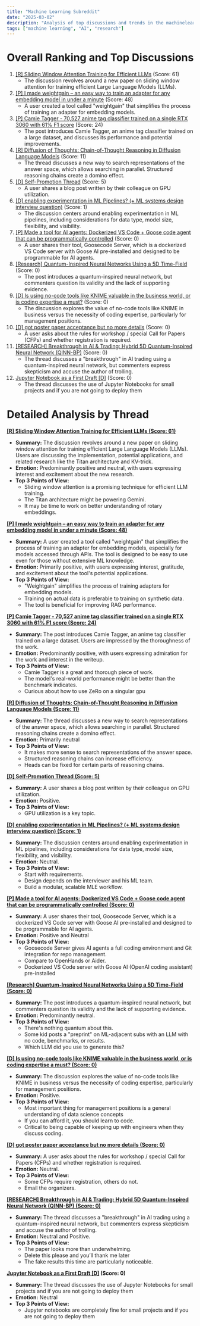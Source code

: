 ```yaml
---
title: "Machine Learning Subreddit"
date: "2025-03-02"
description: "Analysis of top discussions and trends in the machinelearning subreddit"
tags: ["machine learning", "AI", "research"]
---
```


# Overall Ranking and Top Discussions
1.  [[R] Sliding Window Attention Training for Efficient LLMs](https://www.reddit.com/r/MachineLearning/comments/1j1ckye/r_sliding_window_attention_training_for_efficient/) (Score: 61)
    * The discussion revolves around a new paper on sliding window attention for training efficient Large Language Models (LLMs).
2.  [[P] I made weightgain – an easy way to train an adapter for any embedding model in under a minute](https://i.redd.it/z1gieb18jame1.png) (Score: 48)
    *  A user created a tool called "weightgain" that simplifies the process of training an adapter for embedding models.
3.  [[P] Camie Tagger - 70,527 anime tag classifier trained on a single RTX 3060 with 61% F1 score](https://www.reddit.com/r/MachineLearning/comments/1j1u0j7/p_camie_tagger_70527_anime_tag_classifier_trained/) (Score: 24)
    *  The post introduces Camie Tagger, an anime tag classifier trained on a large dataset, and discusses its performance and potential improvements.
4.  [[R] Diffusion of Thoughts: Chain-of-Thought Reasoning in Diffusion Language Models](https://www.reddit.com/r/MachineLearning/comments/1j1oe6n/r_diffusion_of_thoughts_chainofthought_reasoning/) (Score: 11)
    *  The thread discusses a new way to search representations of the answer space, which allows searching in parallel. Structured reasoning chains create a domino effect.
5.  [[D] Self-Promotion Thread](https://www.reddit.com/r/MachineLearning/comments/1j1hc0o/d_selfpromotion_thread/) (Score: 5)
    * A user shares a blog post written by their colleague on GPU utilization.
6.  [[D] enabling experimentation in ML Pipelines? (+ ML systems design interview question)](https://www.reddit.com/r/MachineLearning/comments/1j1dyff/d_enabling_experimentation_in_ml_pipelines_ml/) (Score: 1)
    * The discussion centers around enabling experimentation in ML pipelines, including considerations for data type, model size, flexibility, and visibility.
7.  [[P] Made a tool for AI agents: Dockerized VS Code + Goose code agent that can be programmatically controlled](https://i.redd.it/smbx1j4plbme1.png) (Score: 0)
    * A user shares their tool, Goosecode Server, which is a dockerized VS Code server with Goose AI pre-installed and designed to be programmable for AI agents.
8.  [[Research] Quantum-Inspired Neural Networks Using a 5D Time-Field](https://www.reddit.com/r/MachineLearning/comments/1j1jwpg/research_quantuminspired_neural_networks_using_a/) (Score: 0)
    * The post introduces a quantum-inspired neural network, but commenters question its validity and the lack of supporting evidence.
9.  [[D] Is using no-code tools like KNIME valuable in the business world, or is coding expertise a must?](https://www.reddit.com/r/MachineLearning/comments/1j1lg4c/d_is_using_nocode_tools_like_knime_valuable_in/) (Score: 0)
    * The discussion explores the value of no-code tools like KNIME in business versus the necessity of coding expertise, particularly for management positions.
10. [[D] got poster paper acceptance but no more details](https://www.reddit.com/r/MachineLearning/comments/1j1nrhf/d_got_poster_paper_acceptance_but_no_more_details/) (Score: 0)
    * A user asks about the rules for workshop / special Call for Papers (CFPs) and whether registration is required.
11. [[RESEARCH] Breakthrough in AI & Trading: Hybrid 5D Quantum-Inspired Neural Network (QINN-BP)](https://www.reddit.com/r/MachineLearning/comments/1j1x9sa/research_breakthrough_in_ai_trading_hybrid_5d/) (Score: 0)
    * The thread discusses a "breakthrough" in AI trading using a quantum-inspired neural network, but commenters express skepticism and accuse the author of trolling.
12. [Jupyter Notebook as a First Draft [D]](https://www.reddit.com/r/MachineLearning/comments/1j20dae/jupyter_notebook_as_a_first_draft_d/) (Score: 0)
    * The thread discusses the use of Jupyter Notebooks for small projects and if you are not going to deploy them

# Detailed Analysis by Thread
**[[R] Sliding Window Attention Training for Efficient LLMs (Score: 61)](https://www.reddit.com/r/MachineLearning/comments/1j1ckye/r_sliding_window_attention_training_for_efficient/)**
*  **Summary:** The discussion revolves around a new paper on sliding window attention for training efficient Large Language Models (LLMs). Users are discussing the implementation, potential applications, and related research like the Titan architecture and KV-trick.
*  **Emotion:** Predominantly positive and neutral, with users expressing interest and excitement about the new research.
*  **Top 3 Points of View:**
    * Sliding window attention is a promising technique for efficient LLM training.
    * The Titan architecture might be powering Gemini.
    *  It may be time to work on better understanding of rotary embeddings.

**[[P] I made weightgain – an easy way to train an adapter for any embedding model in under a minute (Score: 48)](https://i.redd.it/z1gieb18jame1.png)**
*  **Summary:** A user created a tool called "weightgain" that simplifies the process of training an adapter for embedding models, especially for models accessed through APIs. The tool is designed to be easy to use even for those without extensive ML knowledge.
*  **Emotion:** Primarily positive, with users expressing interest, gratitude, and excitement about the tool's potential applications.
*  **Top 3 Points of View:**
    * "Weightgain" simplifies the process of training adapters for embedding models.
    * Training on actual data is preferable to training on synthetic data.
    * The tool is beneficial for improving RAG performance.

**[[P] Camie Tagger - 70,527 anime tag classifier trained on a single RTX 3060 with 61% F1 score (Score: 24)](https://www.reddit.com/r/MachineLearning/comments/1j1u0j7/p_camie_tagger_70527_anime_tag_classifier_trained/)**
*  **Summary:** The post introduces Camie Tagger, an anime tag classifier trained on a large dataset. Users are impressed by the thoroughness of the work.
*  **Emotion:** Predominantly positive, with users expressing admiration for the work and interest in the writeup.
*  **Top 3 Points of View:**
    * Camie Tagger is a great and thorough piece of work.
    * The model's real-world performance might be better than the benchmark indicates.
    *  Curious about how to use ZeRo on a singular gpu

**[[R] Diffusion of Thoughts: Chain-of-Thought Reasoning in Diffusion Language Models (Score: 11)](https://www.reddit.com/r/MachineLearning/comments/1j1oe6n/r_diffusion_of_thoughts_chainofthought_reasoning/)**
*  **Summary:** The thread discusses a new way to search representations of the answer space, which allows searching in parallel. Structured reasoning chains create a domino effect.
*  **Emotion:** Primarily neutral
*  **Top 3 Points of View:**
    * It makes more sense to search representations of the answer space.
    * Structured reasoning chains can increase efficiency.
    * Heads can be fixed for certain parts of reasoning chains.

**[[D] Self-Promotion Thread (Score: 5)](https://www.reddit.com/r/MachineLearning/comments/1j1hc0o/d_selfpromotion_thread/)**
*  **Summary:** A user shares a blog post written by their colleague on GPU utilization.
*  **Emotion:** Positive.
*  **Top 3 Points of View:**
    * GPU utilization is a key topic.

**[[D] enabling experimentation in ML Pipelines? (+ ML systems design interview question) (Score: 1)](https://www.reddit.com/r/MachineLearning/comments/1j1dyff/d_enabling_experimentation_in_ml_pipelines_ml/)**
*  **Summary:** The discussion centers around enabling experimentation in ML pipelines, including considerations for data type, model size, flexibility, and visibility.
*  **Emotion:** Neutral.
*  **Top 3 Points of View:**
    * Start with requirements.
    * Design depends on the interviewer and his ML team.
    * Build a modular, scalable MLE workflow.

**[[P] Made a tool for AI agents: Dockerized VS Code + Goose code agent that can be programmatically controlled (Score: 0)](https://i.redd.it/smbx1j4plbme1.png)**
*  **Summary:** A user shares their tool, Goosecode Server, which is a dockerized VS Code server with Goose AI pre-installed and designed to be programmable for AI agents.
*  **Emotion:** Positive and Neutral
*  **Top 3 Points of View:**
    * Goosecode Server gives AI agents a full coding environment and Git integration for repo management.
    * Compare to OpenHands or Aider.
    * Dockerized VS Code server with Goose AI (OpenAI coding assistant) pre-installed

**[[Research] Quantum-Inspired Neural Networks Using a 5D Time-Field (Score: 0)](https://www.reddit.com/r/MachineLearning/comments/1j1jwpg/research_quantuminspired_neural_networks_using_a/)**
*  **Summary:** The post introduces a quantum-inspired neural network, but commenters question its validity and the lack of supporting evidence.
*  **Emotion:** Predominantly neutral.
*  **Top 3 Points of View:**
    * There's nothing quantum about this.
    * Some kid posts a "preprint" on ML-adjacent subs with an LLM with no code, benchmarks, or results.
    * Which LLM did you use to generate this?

**[[D] Is using no-code tools like KNIME valuable in the business world, or is coding expertise a must? (Score: 0)](https://www.reddit.com/r/MachineLearning/comments/1j1lg4c/d_is_using_nocode_tools_like_knime_valuable_in/)**
*  **Summary:** The discussion explores the value of no-code tools like KNIME in business versus the necessity of coding expertise, particularly for management positions.
*  **Emotion:** Positive.
*  **Top 3 Points of View:**
    * Most important thing for management positions is a general understanding of data science concepts
    * If you can afford it, you should learn to code.
    * Critical to being capable of keeping up with engineers when they discuss coding.

**[[D] got poster paper acceptance but no more details (Score: 0)](https://www.reddit.com/r/MachineLearning/comments/1j1nrhf/d_got_poster_paper_acceptance_but_no_more_details/)**
*  **Summary:** A user asks about the rules for workshop / special Call for Papers (CFPs) and whether registration is required.
*  **Emotion:** Neutral.
*  **Top 3 Points of View:**
    * Some CFPs require registration, others do not.
    * Email the organizers.

**[[RESEARCH] Breakthrough in AI & Trading: Hybrid 5D Quantum-Inspired Neural Network (QINN-BP) (Score: 0)](https://www.reddit.com/r/MachineLearning/comments/1j1x9sa/research_breakthrough_in_ai_trading_hybrid_5d/)**
*  **Summary:** The thread discusses a "breakthrough" in AI trading using a quantum-inspired neural network, but commenters express skepticism and accuse the author of trolling.
*  **Emotion:** Neutral and Positive.
*  **Top 3 Points of View:**
    * The paper looks more than underwhelming.
    * Delete this please and you’ll thank me later
    * The fake results this time are particularly noticeable.

**[Jupyter Notebook as a First Draft [D]](https://www.reddit.com/r/MachineLearning/comments/1j20dae/jupyter_notebook_as_a_first_draft_d/) (Score: 0)**
*  **Summary:** The thread discusses the use of Jupyter Notebooks for small projects and if you are not going to deploy them
*  **Emotion:** Neutral
*  **Top 3 Points of View:**
    * Jupyter notebooks are completely fine for small projects and if you are not going to deploy them
